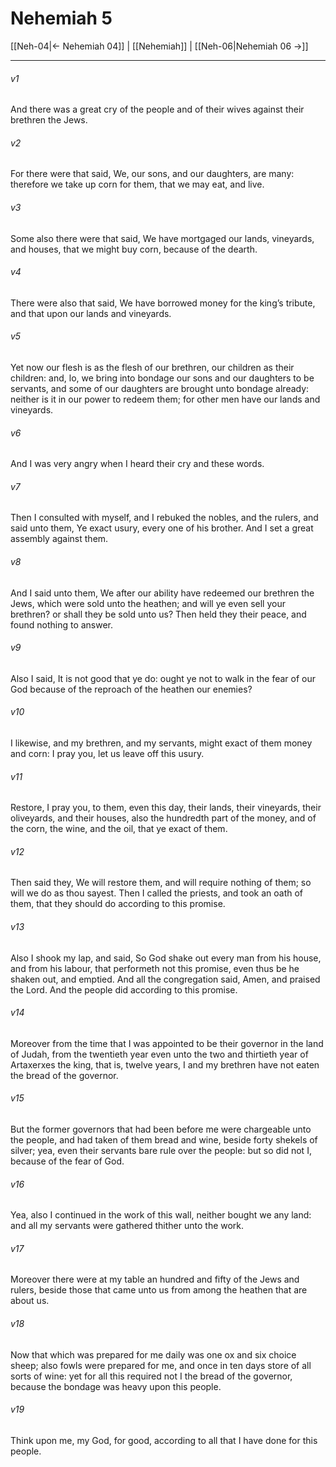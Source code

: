 # Nehemiah 5

[[Neh-04|← Nehemiah 04]] | [[Nehemiah]] | [[Neh-06|Nehemiah 06 →]]
***

###### v1
And there was a great cry of the people and of their wives against their brethren the Jews.
###### v2
For there were that said, We, our sons, and our daughters, are many: therefore we take up corn for them, that we may eat, and live.
###### v3
Some also there were that said, We have mortgaged our lands, vineyards, and houses, that we might buy corn, because of the dearth.
###### v4
There were also that said, We have borrowed money for the king’s tribute, and that upon our lands and vineyards.
###### v5
Yet now our flesh is as the flesh of our brethren, our children as their children: and, lo, we bring into bondage our sons and our daughters to be servants, and some of our daughters are brought unto bondage already: neither is it in our power to redeem them; for other men have our lands and vineyards.
###### v6
And I was very angry when I heard their cry and these words.
###### v7
Then I consulted with myself, and I rebuked the nobles, and the rulers, and said unto them, Ye exact usury, every one of his brother. And I set a great assembly against them.
###### v8
And I said unto them, We after our ability have redeemed our brethren the Jews, which were sold unto the heathen; and will ye even sell your brethren? or shall they be sold unto us? Then held they their peace, and found nothing to answer.
###### v9
Also I said, It is not good that ye do: ought ye not to walk in the fear of our God because of the reproach of the heathen our enemies?
###### v10
I likewise, and my brethren, and my servants, might exact of them money and corn: I pray you, let us leave off this usury.
###### v11
Restore, I pray you, to them, even this day, their lands, their vineyards, their oliveyards, and their houses, also the hundredth part of the money, and of the corn, the wine, and the oil, that ye exact of them.
###### v12
Then said they, We will restore them, and will require nothing of them; so will we do as thou sayest. Then I called the priests, and took an oath of them, that they should do according to this promise.
###### v13
Also I shook my lap, and said, So God shake out every man from his house, and from his labour, that performeth not this promise, even thus be he shaken out, and emptied. And all the congregation said, Amen, and praised the Lord. And the people did according to this promise.
###### v14
Moreover from the time that I was appointed to be their governor in the land of Judah, from the twentieth year even unto the two and thirtieth year of Artaxerxes the king, that is, twelve years, I and my brethren have not eaten the bread of the governor.
###### v15
But the former governors that had been before me were chargeable unto the people, and had taken of them bread and wine, beside forty shekels of silver; yea, even their servants bare rule over the people: but so did not I, because of the fear of God.
###### v16
Yea, also I continued in the work of this wall, neither bought we any land: and all my servants were gathered thither unto the work.
###### v17
Moreover there were at my table an hundred and fifty of the Jews and rulers, beside those that came unto us from among the heathen that are about us.
###### v18
Now that which was prepared for me daily was one ox and six choice sheep; also fowls were prepared for me, and once in ten days store of all sorts of wine: yet for all this required not I the bread of the governor, because the bondage was heavy upon this people.
###### v19
Think upon me, my God, for good, according to all that I have done for this people. 
